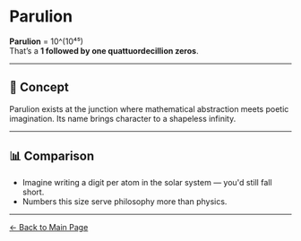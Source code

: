 # Parulion

**Parulion** = 10^(10⁴⁵)  
That’s a **1 followed by one quattuordecillion zeros**.

---

## 🧠 Concept

Parulion exists at the junction where mathematical abstraction meets poetic imagination. Its name brings character to a shapeless infinity.

---

## 📊 Comparison

- Imagine writing a digit per atom in the solar system — you'd still fall short.
- Numbers this size serve philosophy more than physics.

---

[← Back to Main Page](./)
